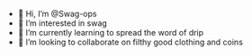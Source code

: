 - 👋 Hi, I’m @Swag-ops
- 👀 I’m interested in swag
- 🌱 I’m currently learning to spread the word of drip
- 💞️ I’m looking to collaborate on filthy good clothing and coins

<!---
Swag-ops/Swag-ops is a ✨ special ✨ repository because its `README.md` (this file) appears on your GitHub profile.
You can click the Preview link to take a look at your changes.
--->
